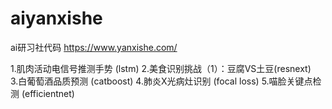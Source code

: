 # aiyanxishe
 ai研习社代码
https://www.yanxishe.com/   

1.肌肉活动电信号推测手势  (lstm)
2.美食识别挑战（1）：豆腐VS土豆(resnext)  
3.白葡萄酒品质预测  (catboost)
4.肺炎X光病灶识别  (focal loss)
5.喵脸关键点检测  (efficientnet)
